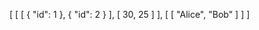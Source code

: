 







[
  [
    [
      {
        "id": 1
      },
      {
        "id": 2
      }
    ],
    [
      30,
      25
    ]
  ],
  [
    [
      "Alice",
      "Bob"
    ]
  ]
]
